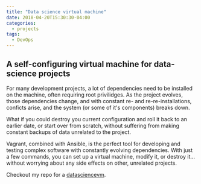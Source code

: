```yaml
---
title: "Data science virtual machine"
date: 2018-04-20T15:30:30-04:00
categories:
  - projects
tags:
  - DevOps
---
```


## A self-configuring virtual machine for data-science projects

For many development projects, a lot of dependencies need to be installed on the machine, often requiring root privilidges. As the project evolves, those dependencies change, and with constant re- and re-re-installations, conficts arise, and the system (or some of it's components) breaks down.

What if you could destroy you current configuration and roll it back to an earlier date, or start over from scratch, without suffering from making constant backups of data unrelated to the project.

Vagrant, combined with Ansible, is the perfect tool for developing and testing complex software with constantly evolving dependencies. With just a few commands, you can set up a virtual machine, modify it, or destroy it... without worrying about any side effects on other, unrelated projects.

Checkout my repo for a [datasciencevm](https://github.com/theonlyid/datasciencevm).